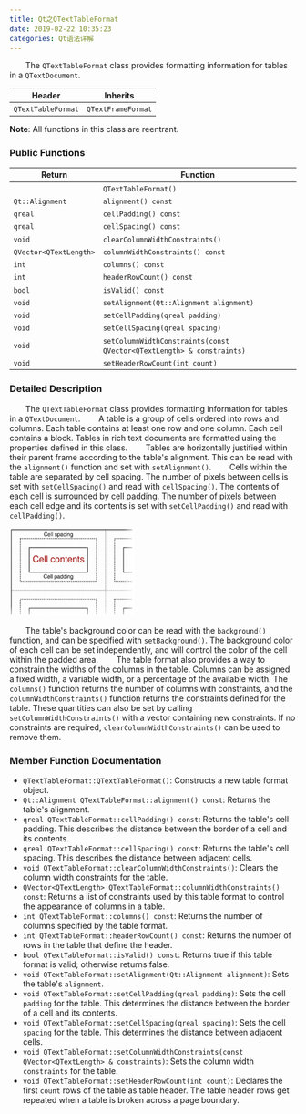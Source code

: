 ```yaml
---
title: Qt之QTextTableFormat
date: 2019-02-22 10:35:23
categories: Qt语法详解
---
```

&emsp;&emsp;The `QTextTableFormat` class provides formatting information for tables in a `QTextDocument`.

Header             | Inherits
-------------------|----------
`QTextTableFormat` | `QTextFrameFormat`

**Note**: All functions in this class are reentrant.

### Public Functions

Return                 | Function
-----------------------|---------
                       | `QTextTableFormat()`
`Qt::Alignment`        | `alignment() const`
`qreal`                | `cellPadding() const`
`qreal`                | `cellSpacing() const`
`void`                 | `clearColumnWidthConstraints()`
`QVector<QTextLength>` | `columnWidthConstraints() const`
`int`                  | `columns() const`
`int`                  | `headerRowCount() const`
`bool`                 | `isValid() const`
`void`                 | `setAlignment(Qt::Alignment alignment)`
`void`                 | `setCellPadding(qreal padding)`
`void`                 | `setCellSpacing(qreal spacing)`
`void`                 | `setColumnWidthConstraints(const QVector<QTextLength> & constraints)`
`void`                 | `setHeaderRowCount(int count)`

### Detailed Description

&emsp;&emsp;The `QTextTableFormat` class provides formatting information for tables in a `QTextDocument`.
&emsp;&emsp;A table is a group of cells ordered into rows and columns. Each table contains at least one row and one column. Each cell contains a block. Tables in rich text documents are formatted using the properties defined in this class.
&emsp;&emsp;Tables are horizontally justified within their parent frame according to the table's alignment. This can be read with the `alignment()` function and set with `setAlignment()`.
&emsp;&emsp;Cells within the table are separated by cell spacing. The number of pixels between cells is set with `setCellSpacing()` and read with `cellSpacing()`. The contents of each cell is surrounded by cell padding. The number of pixels between each cell edge and its contents is set with `setCellPadding()` and read with `cellPadding()`.

<img src="./Qt之QTextTableFormat/1.png" height="154" width="219">

&emsp;&emsp;The table's background color can be read with the `background()` function, and can be specified with `setBackground()`. The background color of each cell can be set independently, and will control the color of the cell within the padded area.
&emsp;&emsp;The table format also provides a way to constrain the widths of the columns in the table. Columns can be assigned a fixed width, a variable width, or a percentage of the available width. The `columns()` function returns the number of columns with constraints, and the `columnWidthConstraints()` function returns the constraints defined for the table. These quantities can also be set by calling `setColumnWidthConstraints()` with a vector containing new constraints. If no constraints are required, `clearColumnWidthConstraints()` can be used to remove them.

### Member Function Documentation

- `QTextTableFormat::QTextTableFormat()`: Constructs a new table format object.
- `Qt::Alignment QTextTableFormat::alignment() const`: Returns the table's alignment.
- `qreal QTextTableFormat::cellPadding() const`: Returns the table's cell padding. This describes the distance between the border of a cell and its contents.
- `qreal QTextTableFormat::cellSpacing() const`: Returns the table's cell spacing. This describes the distance between adjacent cells.
- `void QTextTableFormat::clearColumnWidthConstraints()`: Clears the column width constraints for the table.
- `QVector<QTextLength> QTextTableFormat::columnWidthConstraints() const`: Returns a list of constraints used by this table format to control the appearance of columns in a table.
- `int QTextTableFormat::columns() const`: Returns the number of columns specified by the table format.
- `int QTextTableFormat::headerRowCount() const`: Returns the number of rows in the table that define the header.
- `bool QTextTableFormat::isValid() const`: Returns true if this table format is valid; otherwise returns false.
- `void QTextTableFormat::setAlignment(Qt::Alignment alignment)`: Sets the table's `alignment`.
- `void QTextTableFormat::setCellPadding(qreal padding)`: Sets the cell `padding` for the table. This determines the distance between the border of a cell and its contents.
- `void QTextTableFormat::setCellSpacing(qreal spacing)`: Sets the cell `spacing` for the table. This determines the distance between adjacent cells.
- `void QTextTableFormat::setColumnWidthConstraints(const QVector<QTextLength> & constraints)`: Sets the column width `constraints` for the table.
- `void QTextTableFormat::setHeaderRowCount(int count)`: Declares the first `count` rows of the table as table header. The table header rows get repeated when a table is broken across a page boundary.